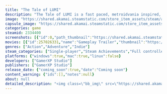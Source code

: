 ```yaml
---
title: "The Tale of LUMI"
description: "The Tale of LUMI is a fast paced, metroidvania inspired, action game. Collect powers from Gods and Heroes. Upgrade your Skills. Defeat unyielding enemies. Explore LUMI and unveil the secrets that lie within this puzzling Kingdom."
image: "https://shared.akamai.steamstatic.com/store_item_assets/steam/apps/2334400/header.jpg?t=1729344981"
capsule_image: "https://shared.akamai.steamstatic.com/store_item_assets/steam/apps/2334400/capsule_231x87.jpg?t=1729344981"
categories: game
steamid: 2334400
screenshots: [{"id":0,"path_thumbnail":"https://shared.akamai.steamstatic.com/store_item_assets/steam/apps/2334400/ss_1aaffa1bb1ad69f7f9251516c13e1eec9a9237d5.600x338.jpg?t=1729344981","path_full":"https://shared.akamai.steamstatic.com/store_item_assets/steam/apps/2334400/ss_1aaffa1bb1ad69f7f9251516c13e1eec9a9237d5.1920x1080.jpg?t=1729344981"},{"id":1,"path_thumbnail":"https://shared.akamai.steamstatic.com/store_item_assets/steam/apps/2334400/ss_45b1eab10fde32222b45ab3d069ca18a8aac911d.600x338.jpg?t=1729344981","path_full":"https://shared.akamai.steamstatic.com/store_item_assets/steam/apps/2334400/ss_45b1eab10fde32222b45ab3d069ca18a8aac911d.1920x1080.jpg?t=1729344981"},{"id":2,"path_thumbnail":"https://shared.akamai.steamstatic.com/store_item_assets/steam/apps/2334400/ss_713dcf6d97c2a6a79c53a086da98890def6cc822.600x338.jpg?t=1729344981","path_full":"https://shared.akamai.steamstatic.com/store_item_assets/steam/apps/2334400/ss_713dcf6d97c2a6a79c53a086da98890def6cc822.1920x1080.jpg?t=1729344981"},{"id":3,"path_thumbnail":"https://shared.akamai.steamstatic.com/store_item_assets/steam/apps/2334400/ss_61a851552b4292ad8cf6244b60637ac82ce6f016.600x338.jpg?t=1729344981","path_full":"https://shared.akamai.steamstatic.com/store_item_assets/steam/apps/2334400/ss_61a851552b4292ad8cf6244b60637ac82ce6f016.1920x1080.jpg?t=1729344981"},{"id":4,"path_thumbnail":"https://shared.akamai.steamstatic.com/store_item_assets/steam/apps/2334400/ss_7fc938a653e874b52bcf2f33b879f55743739dcd.600x338.jpg?t=1729344981","path_full":"https://shared.akamai.steamstatic.com/store_item_assets/steam/apps/2334400/ss_7fc938a653e874b52bcf2f33b879f55743739dcd.1920x1080.jpg?t=1729344981"},{"id":5,"path_thumbnail":"https://shared.akamai.steamstatic.com/store_item_assets/steam/apps/2334400/ss_71b611afabd25b87dc9c52f1d8eec0319178a97b.600x338.jpg?t=1729344981","path_full":"https://shared.akamai.steamstatic.com/store_item_assets/steam/apps/2334400/ss_71b611afabd25b87dc9c52f1d8eec0319178a97b.1920x1080.jpg?t=1729344981"},{"id":6,"path_thumbnail":"https://shared.akamai.steamstatic.com/store_item_assets/steam/apps/2334400/ss_961d71ad6977f4f9b4feff8449807198123e13de.600x338.jpg?t=1729344981","path_full":"https://shared.akamai.steamstatic.com/store_item_assets/steam/apps/2334400/ss_961d71ad6977f4f9b4feff8449807198123e13de.1920x1080.jpg?t=1729344981"}]
movies: [{"id":257026331,"name":"Gameplay Trailer","thumbnail":"https://shared.akamai.steamstatic.com/store_item_assets/steam/apps/257026331/movie.293x165.jpg?t=1716909125","webm":{"480":"http://video.akamai.steamstatic.com/store_trailers/257026331/movie480_vp9.webm?t=1716909125","max":"http://video.akamai.steamstatic.com/store_trailers/257026331/movie_max_vp9.webm?t=1716909125"},"mp4":{"480":"http://video.akamai.steamstatic.com/store_trailers/257026331/movie480.mp4?t=1716909125","max":"http://video.akamai.steamstatic.com/store_trailers/257026331/movie_max.mp4?t=1716909125"},"highlight":true}]
genres: ["Action","Adventure","Indie"]
steam_categories: ["Single-player","Steam Achievements","Full controller support"]
platforms: {"windows":true,"mac":true,"linux":false}
developers: ["GamerXP Studio"]
publishers: ["GamerXP Studio"]
release_date: {"coming_soon":true,"date":"Coming soon"}
content_warning: {"ids":[],"notes":null}
about: null
detailed_description: "<img class=\"bb_img\" src=\"https://shared.akamai.steamstatic.com/store_item_assets/steam/apps/2334400/extras/lumi_steam_gif_1_2.gif?t=1729344981\" /><h2 class=\"bb_tag\"><strong>The Explorer of Light</strong></h2>The <strong>Tale of LUMI</strong> is a fast paced 2D action game. You play as <strong>Atlas</strong> in his quest to restore the fallen Kingdom of <strong>LUMI</strong>. <br><br>Collect <strong>GODLY POWERUPS</strong>, fight <strong>POWERFUL</strong> enemies, solve <strong>INTRIGUING</strong> puzzles, <strong>UPGRADE</strong> your arsenal and <strong>EXPLORE</strong> and <strong>RESTORE</strong> the fallen Kingdom of <strong>LUMI</strong>!<h2 class=\"bb_tag\"><strong>LUMI</strong>, the Fallen Kingdom</h2><img class=\"bb_img\" src=\"https://shared.akamai.steamstatic.com/store_item_assets/steam/apps/2334400/extras/lumi_steam_gif_4.gif?t=1729344981\" /><br>The ruined Kingdom of <strong>LUMI</strong> was once a powerful Kingdom. Keeping the connection between all worlds safe. Then the <strong>Nightbringers</strong> conjured the <strong>Total Eclipse</strong>. Bringing the primordial God <strong>Khaos</strong> from the eternal slumber. <strong>Khaos</strong> then brought the once powerful Kingdom down to ruins. <br><br><strong>EXPLORE</strong> the now Fallen Kingdom and all it's secrets. Unlock the entire map by interacting with the <strong>POWERFUL</strong> entities that lie within.<br><br><strong>KHAOS ZONES</strong><br><img class=\"bb_img\" src=\"https://shared.akamai.steamstatic.com/store_item_assets/steam/apps/2334400/extras/lumi_steam_gif_11_khaos.gif?t=1729344981\" /><br><strong>Khaos Zones</strong> are areas in the Kingdom that have been taken by Khaos. Defeat the enemies, zone guardians and solve puzzles to restore the infected zones back to their original state!<h2 class=\"bb_tag\"><strong>Altas</strong>, the chosen hero</h2><img class=\"bb_img\" src=\"https://shared.akamai.steamstatic.com/store_item_assets/steam/apps/2334400/extras/lumi_steam_gif_9_atlas.gif?t=1729344981\" /><h2 class=\"bb_tag\"><strong>Godly Powerups</strong>, the gifts from Gods and Heroes</h2><img class=\"bb_img\" src=\"https://shared.akamai.steamstatic.com/store_item_assets/steam/apps/2334400/extras/lumi_steam_gif_3.gif?t=1729344981\" /><br>As you play the game you will be collecting <strong>GODLY POWERUPS</strong>. Those <strong>GODLY POWERUPS</strong> will grant you unique abilities to solve puzzles, navigate in the map and fight enemies. <br><br><img class=\"bb_img\" src=\"https://shared.akamai.steamstatic.com/store_item_assets/steam/apps/2334400/extras/lumi_steam_gif_7.gif?t=1729344981\" /><br><img class=\"bb_img\" src=\"https://shared.akamai.steamstatic.com/store_item_assets/steam/apps/2334400/extras/lumi_steam_gif_12_janusorb.gif?t=1729344981\" /><br><br><strong>UPGRADE</strong><br>Upgrades are essential as <strong>Atlas</strong> travels deeper through <strong>LUMI</strong>. <strong>UPGRADE</strong> your <strong>GODLY POWERUPS</strong> to level up your gameplay and face the challenges brought by the Nightbringers and <strong>Khaos</strong>! <br><img class=\"bb_img\" src=\"https://shared.akamai.steamstatic.com/store_item_assets/steam/apps/2334400/extras/lumi_steam_gif_2_2.gif?t=1729344981\" />"
---
```


